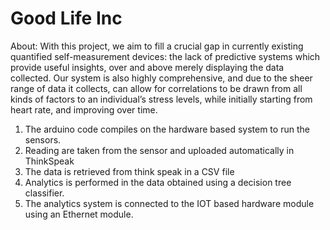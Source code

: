 # Good Life Inc

About: With this project, we aim to fill a crucial gap in currently existing quantified self-measurement devices: the lack of predictive systems which provide useful insights, over and above merely displaying the data collected. Our system is also highly comprehensive, and due to the sheer range of data it collects, can allow for correlations to be drawn from all kinds of factors to an individual’s stress levels, while initially starting from heart rate, and improving over time.
1. The arduino code compiles on the hardware based system to run the sensors.
2. Reading are taken from the sensor and uploaded automatically in ThinkSpeak 
3. The data is retrieved from think speak in a CSV file 
4. Analytics is performed in the data obtained using a decision tree classifier.
5. The analytics system is connected to the IOT based hardware module using an Ethernet module.

